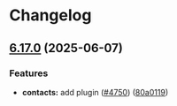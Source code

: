 # Changelog

## [6.17.0](https://github.com/danielsogl/awesome-cordova-plugins/compare/contacts-v6.16.0...contacts-v6.17.0) (2025-06-07)


### Features

* **contacts:** add plugin ([#4750](https://github.com/danielsogl/awesome-cordova-plugins/issues/4750)) ([80a0119](https://github.com/danielsogl/awesome-cordova-plugins/commit/80a01197b51d97821c7fa0037c98a9cbc19b9e43))
